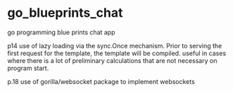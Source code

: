 # go_blueprints_chat
go programming blue prints chat app

p14 use of lazy loading via the sync.Once mechanism. Prior to serving the first request for the template, the template will be compiled. useful in cases where there is a lot of preliminary calculations that are not necessary on program start.

p.18 use of gorilla/websocket package to implement websockets

